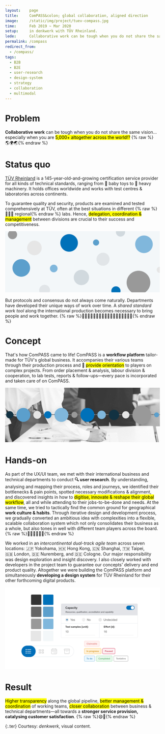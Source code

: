```yaml
---
layout:    page
title:     ComPASS&colon; global collaboration, aligned direction
image:     /static/img/project/tuev-compass.jpg
time:      Feb 2019 ~ Mar 2020
setup:     in denkwerk with TÜV Rheinland.
lede:      Collaborative work can be tough when you do not share the same vision… especially when you are 5,000+ altogether across the world!?
permalink: /compass
redirect_from:
  - /compass/
tags:
  - B2B
  - B2E
  - user-research
  - design-system
  - strategy
  - collaboration
  - multimodal
---
```


# Problem
**Collaborative work** can be tough when you do not share the same vision… especially when you are <mark>5,000+ altogether across the world!?</mark> {% raw %}<span style="display: inline-block">🌎🌍🌏</span>{% endraw %}

# Status quo
[TÜV Rheinland](https://www.tuv.com/) is a 145-year-old-and-growing certification service provider for all kinds of technical standards, ranging from 🧸 baby toys to 🚜 heavy machinery. It holds offices worldwide and works with test centres & laboratories across continents.

To guarantee quality and security, products are examined and tested comprehensively at TÜV, often at the best situations in different {% raw %}<span style="display: inline-block">👨🏻‍🔬 regional</span>{% endraw %} labs. Hence, <mark>delegation, coordination & management</mark> between divisions are crucial to their success and competitiveness.

![Scattered locations and unaligned workflow makes global coordination difficult](/static/img/project/tuev-compass-globar-cowork.png)

But protocols and consensus do not always come naturally. Departments have developed their unique ways of work over time. A *shared standard work tool* along the international production becomes necessary to bring people and work together. {% raw %}<span style="display: inline-block">🙋🏾‍♀️🙋🏻‍♂️🙋🏼‍♀️🙋🏾‍♂️🙋🏻‍♀️🙋🏼‍♂️</span>{% endraw %}

# Concept
That's how ComPASS came to life! ComPASS is a **workflow platform** tailor-made for TÜV's global business. It accompanies their various teams through their production process and 🧭 <mark>provide orientation</mark> to players on complex projects. From order placement & analysis, labour division & cooperation, to lab tests, reports & follow-ups—every pace is incorporated and taken care of on ComPASS.

![Scattered locations and unaligned workflow makes global coordination difficult](/static/img/project/tuev-compass-alignment.png)

# Hands-on
As part of the UX/UI team, we met with their international business and technical departments to conduct **🔍 user research**. By understanding, analysing and mapping their process, roles and journeys, we identified their bottlenecks & pain points, spotted necessary modifications & alignment, and discovered insights in how to <mark>digitise, innovate & reshape their global workflow</mark>, all and while attending to their jobs-to-be-done and needs. At the same time, we tried to tactically find the common ground for geographical **work culture & habits**. Through iterative design and development process, we gradually converted an ambitious idea with complexities into a flexible, scalable collaboration system which not only consolidates their business as a whole, but also tones in well with different team players across the board. {% raw %}<span style="display: inline-block">⛹🏻‍♀️⛹🏽‍♂️</span>{% endraw %}

We worked in an *intercontinental dual-track agile team* across seven locations: 🇯🇵 Yokohama, 🇭🇰 Hong Kong, 🇨🇳 Shanghai, 🇹🇼 Taipei, 🇬🇧 London, 🇩🇪 Nuremberg, and 🇩🇪 Cologne. Our major responsibility was design exploration and insight discovery. I also closely worked with developers in the project team to guarantee our concepts' delivery and end product quality. Altogether we were building the ComPASS platform and simultaneously **developing a design system** for TÜV Rheinland for their other forthcoming digital products.

![Design system for TÜV Rheinland](/static/img/project/tuev-compass-design-system.png)

# Result
<mark>Higher transparency</mark> along the global pipeline, <mark>better management & coordination</mark> of working teams, <mark>closer collaboration</mark> between business & technical departments—all towards a **stronger service provision, catalysing customer satisfaction**. {% raw %}<span style="display: inline-block">😄🧭</span>{% endraw %}

{:.ter}
Courtesy: <i>denkwerk</i>, visual content.


<!--- Short description
***

To better administer business process and maintain higher transparency along the production pipeline across the globe, ComPASS platform innovates the internal coordination in TÜV Rheinland by bringing business and technical departments in closer collaboration, strengthening service competitiveness and catalysing customer satisfaction.
--->
